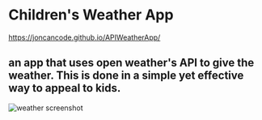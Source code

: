 # Children's Weather App

https://joncancode.github.io/APIWeatherApp/

## an app that uses open weather's API to give the weather. This is done in a simple yet effective way to appeal to kids.

![weather screenshot](/images/weather.gif?raw=true "Weather")
